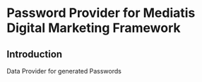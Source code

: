 # Password Provider for Mediatis Digital Marketing Framework

## Introduction
Data Provider for generated Passwords